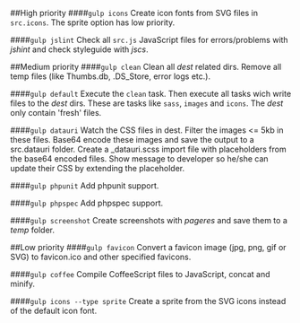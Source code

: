##High priority
####`gulp icons`
Create icon fonts from SVG files in `src.icons`. The sprite option has low priority.

####`gulp jslint`
Check all `src.js` JavaScript files for errors/problems with _jshint_ and check styleguide with _jscs_.


##Medium priority
####`gulp clean`
Clean all *dest* related dirs. Remove all temp files (like Thumbs.db, .DS_Store, error logs etc.).

####`gulp default`
Execute the `clean` task. Then execute all tasks wich write files to the *dest* dirs. These are tasks like `sass`, `images` and `icons`. The *dest* only contain 'fresh' files.

####`gulp datauri`
Watch the CSS files in dest. Filter the images <= 5kb in these files. Base64 encode these images and save the output to a src.datauri folder. Create a _datauri.scss import file with placeholders from the base64 encoded files. Show message to developer so he/she can update their CSS by extending the placeholder.

####`gulp phpunit`
Add phpunit support.

####`gulp phpspec`
Add phpspec support.

####`gulp screenshot`
Create screenshots with _pageres_ and save them to a *temp*  folder.


##Low priority
####`gulp favicon`
Convert a favicon image (jpg, png, gif or SVG) to favicon.ico and other specified favicons.

####`gulp coffee`
Compile CoffeeScript files to JavaScript, concat and minify.

####`gulp icons --type sprite`
Create a sprite from the SVG icons instead of the default icon font.
